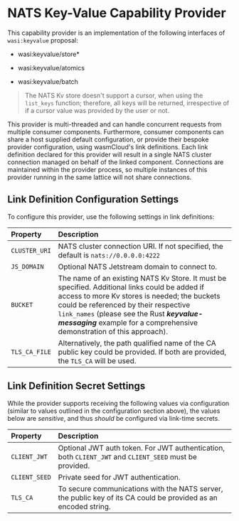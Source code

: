 # NATS Key-Value Capability Provider

This capability provider is an implementation of the following interfaces of `wasi:keyvalue` proposal:

*   wasi:keyvalue/store\*

*   wasi:keyvalue/atomics

*   wasi:keyvalue/batch

> The NATS Kv store doesn't support a cursor, when using the `list_keys` function; therefore, all keys will be returned, irrespective of if a cursor value was provided by the user or not.

This provider is multi-threaded and can handle concurrent requests from multiple consumer components. Furthermore, consumer components can share a host supplied default configuration, or provide their bespoke provider configuration, using wasmCloud's link definitions. Each link definition declared for this provider will result in a single NATS cluster connection managed on behalf of the linked component. Connections are maintained within the provider process, so multiple instances of this provider running in the same lattice will not share connections.

## Link Definition Configuration Settings

To configure this provider, use the following settings in link definitions:

| **Property**  | **Description**                                                                                                                                                                                                                                                                                                 |
|:--------------|:----------------------------------------------------------------------------------------------------------------------------------------------------------------------------------------------------------------------------------------------------------------------------------------------------------------|
| `CLUSTER_URI` | NATS cluster connection URI. If not specified, the default is `nats://0.0.0.0:4222`                                                                                                                                                                                                                             |
| `JS_DOMAIN`   | Optional NATS Jetstream domain to connect to.                                                                                                                                                                                                                                                                   |
| `BUCKET`      | The name of an existing NATS Kv Store. It must be specified. Additional links could be added if access to more Kv stores is needed; the buckets could be referenced by their respective `link_names` (please see the Rust ***keyvalue-messaging*** example for a comprehensive demonstration of this approach). |
| `TLS_CA_FILE` | Alternatively, the path qualified name of the CA public key could be provided. If both are provided, the `TLS_CA` will be used.                                                                                                                                                                                 |

## Link Definition Secret Settings

While the provider supports receiving the following values via configuration (similar to values outlined in the configuration section above), the values below are *sensitive*, and thus *should* be configured via link-time secrets.

| **Property**  | **Description**                                                                                                 |
|:--------------|:----------------------------------------------------------------------------------------------------------------|
| `CLIENT_JWT`  | Optional JWT auth token. For JWT authentication, both `CLIENT_JWT` and `CLIENT_SEED` must be provided.          |
| `CLIENT_SEED` | Private seed for JWT authentication.                                                                            |
| `TLS_CA`      | To secure communications with the NATS server, the public key of its CA could be provided as an encoded string. |
